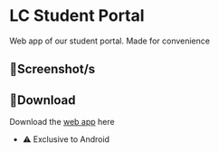 # **LC Student Portal**
Web app of our student portal. Made for convenience

## 📸**Screenshot/s**

## 💾**Download**
Download the [web app](https://github.com/moonlighthowling616/web-redirect-app/releases/tag/v1.0-release) here 
- ⚠️ Exclusive to Android
